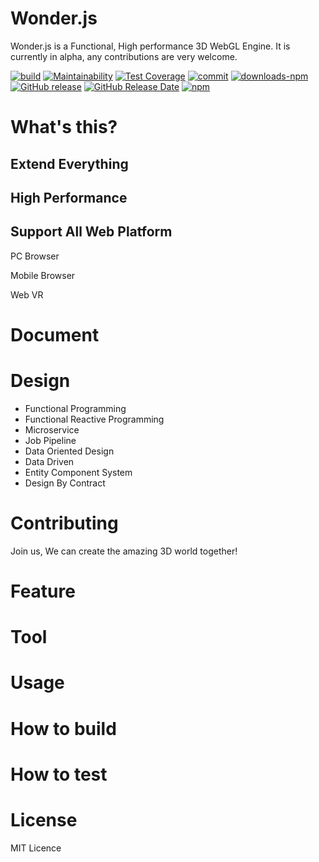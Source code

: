 # Wonder.js
Wonder.js is a Functional, High performance 3D WebGL Engine.
It is currently in alpha, any contributions are very welcome.


[![build](https://travis-ci.org/Wonder-Technology/Wonder.js.png)](https://travis-ci.org/Wonder-Technology/Wonder.js?branch%3Dmaster) [![Maintainability](https://api.codeclimate.com/v1/badges/7bc4aab721bd3aaa07b8/maintainability)](https://codeclimate.com/github/Wonder-Technology/Wonder.js/maintainability) [![Test Coverage](https://api.codeclimate.com/v1/badges/7bc4aab721bd3aaa07b8/test_coverage)](https://codeclimate.com/github/Wonder-Technology/Wonder.js/test_coverage) [![commit](https://img.shields.io/badge/commitizen-friendly-brightgreen.svg)](http://commitizen.github.io/cz-cli/) [![downloads-npm](https://img.shields.io/npm/dw/wonder.js.svg)](https://www.npmjs.com/package/wonder.js) [![GitHub release](https://img.shields.io/github/release/Wonder-Technology/Wonder.js.svg)](https://github.com/Wonder-Technology/Wonder.js/releases) [![GitHub Release Date](https://img.shields.io/github/release-date/Wonder-Technology/Wonder.js.svg)](https://github.com/Wonder-Technology/Wonder.js/releases) [![npm](https://img.shields.io/npm/l/wonder.js.svg)](https://github.com/Wonder-Technology/Wonder.js)









# What's this?

## Extend Everything


## High Performance



## Support All Web Platform
PC Browser

Mobile Browser

Web VR


# Document

# Design
- Functional Programming
- Functional Reactive Programming
- Microservice
- Job Pipeline
- Data Oriented Design
- Data Driven
- Entity Component System
- Design By Contract

# Contributing
Join us, We can create the amazing 3D world together!
# Feature


# Tool

# Usage

# How to build
# How to test
# License
MIT Licence
